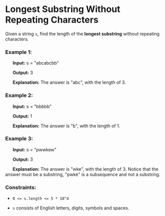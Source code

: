# Longest Substring Without Repeating Characters
Given a string `s`, find the length of the **longest substring** without repeating characters.

### Example 1:

&nbsp;&nbsp;&nbsp;&nbsp;&nbsp;&nbsp;__Input:__ s = "abcabcbb"

&nbsp;&nbsp;&nbsp;&nbsp;&nbsp;&nbsp;__Output:__ 3

&nbsp;&nbsp;&nbsp;&nbsp;&nbsp;&nbsp;__Explanation:__ The answer is "abc", with the length of 3.

### Example 2:

&nbsp;&nbsp;&nbsp;&nbsp;&nbsp;&nbsp;__Input:__ s = "bbbbb"

&nbsp;&nbsp;&nbsp;&nbsp;&nbsp;&nbsp;__Output:__ 1

&nbsp;&nbsp;&nbsp;&nbsp;&nbsp;&nbsp;__Explanation:__ The answer is "b", with the length of 1.

### Example 3:

&nbsp;&nbsp;&nbsp;&nbsp;&nbsp;&nbsp;__Input:__ s = "pwwkew"

&nbsp;&nbsp;&nbsp;&nbsp;&nbsp;&nbsp;__Output:__ 3

&nbsp;&nbsp;&nbsp;&nbsp;&nbsp;&nbsp;__Explanation:__ The answer is "wke", with the length of 3. Notice that the answer must be a substring, "pwke" is a subsequence and not a substring.

### Constraints:

* `0 <= s.length <= 5 * 10^4`

* `s` consists of English letters, digits, symbols and spaces.
